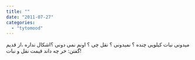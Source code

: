 ```yaml
---
title: ""
date: "2011-07-27"
categories: 
  - "tytomood"
---
```


میدونی نبات کیلویی چنده ؟ نمیدونی ؟ نقل چی ؟ اونم نمی دونی ؟اشکال نداره ،از قدیم گفتن: خر چه داند قیمت نقل و نبات!
